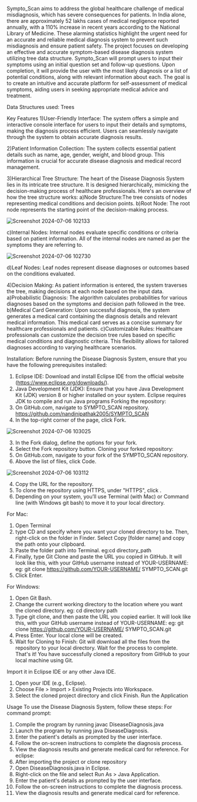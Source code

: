 Sympto_Scan aims to address the global healthcare challenge of medical misdiagnosis, which has severe consequences for patients. In India alone, there are approximately 52 lakhs cases of medical negligence reported annually, with a 110% increase in recent years according to the National Library of Medicine. These alarming statistics highlight the urgent need for an accurate and reliable medical diagnosis system to prevent such misdiagnosis and ensure patient safety.
The project focuses on developing an effective and accurate symptom-based disease diagnosis system utilizing tree data structure. Sympto_Scan will prompt users to input their symptoms using an initial question set and follow-up questions. Upon completion, it will provide the user with the most likely diagnosis or a list of potential conditions, along with relevant information about each. The goal is to create an intuitive and accurate platform for self-assessment of medical symptoms, aiding users in seeking appropriate medical advice and treatment.

Data Structures used: Trees

Key Features
1)User-Friendly Interface:
The system offers a simple and interactive console interface for users to input their details and symptoms, making the diagnosis process efficient. Users can seamlessly navigate through the system to obtain accurate diagnosis results.

2)Patient Information Collection:
The system collects essential patient details such as name, age, gender, weight, and blood group. This information is crucial for accurate disease diagnosis and medical record management.

3)Hierarchical Tree Structure:
The heart of the Disease Diagnosis System lies in its intricate tree structure. It is designed hierarchically, mimicking the decision-making process of healthcare professionals. Here's an overview of how the tree structure works:
 a)Node Structure:The tree consists of nodes representing medical conditions and decision points.
 b)Root Node: The root node represents the starting point of the decision-making process.
  
  ![Screenshot 2024-07-06 102133](https://github.com/nandinipathak2005/SYMPTO_SCAN/assets/166193813/7c33757f-9c7c-4bb6-9a5f-ac79528eb814)
 
 c)Internal Nodes: Internal nodes evaluate specific conditions or criteria based on patient information.
  All of the internal nodes are named as per the symptoms they are referring to.
 
  ![Screenshot 2024-07-06 102730](https://github.com/nandinipathak2005/SYMPTO_SCAN/assets/166193813/c8c5ef7e-77fb-4b9d-b1a1-1e174688ef57)

 d)Leaf Nodes: Leaf nodes represent disease diagnoses or outcomes based on the conditions evaluated.
 
4)Decision Making:
As patient information is entered, the system traverses the tree, making decisions at each node based on the input data.
a)Probabilistic Diagnosis:
    The algorithm calculates probabilities for various diagnoses based on the symptoms and decision path followed in the tree.
b)Medical Card Generation:
    Upon successful diagnosis, the system generates a medical card containing the diagnosis details and relevant medical information. This medical card serves as a concise summary for healthcare professionals 
    and patients.
c)Customizable Rules:
    Healthcare professionals can customize the decision tree rules based on specific medical conditions and diagnostic criteria. This flexibility allows for tailored diagnoses according to varying healthcare 
    scenarios.

Installation:
Before running the Disease Diagnosis System, ensure that you have the following prerequisites installed:
1.	Eclipse IDE: Download and install Eclipse IDE from the official website (https://www.eclipse.org/downloads/).
2.	Java Development Kit (JDK): Ensure that you have Java Development Kit (JDK) version 8 or higher installed on your system. Eclipse requires JDK to compile and run Java programs
Forking the repository:
1.   On GitHub.com, navigate to SYMPTO_SCAN repository.
https://github.com/nandinipathak2005/SYMPTO_SCAN
2.   In the top-right corner of the page, click Fork.

   ![Screenshot 2024-07-06 103025](https://github.com/nandinipathak2005/SYMPTO_SCAN/assets/166193813/2db9faf3-3c67-40af-8689-9c6b30df4a97)

3.   In the Fork dialog, define the options for your fork.
4.   Select the Fork repository button.
Cloning your forked repository:
1.   On GitHub.com, navigate to your fork of the SYMPTO_SCAN repository.
2.   Above the list of files, click  Code.

   ![Screenshot 2024-07-06 103112](https://github.com/nandinipathak2005/SYMPTO_SCAN/assets/166193813/00310f4e-a457-4b2a-8b48-a6bfcf9e0762)

4.   Copy the URL for the repository.
5.   To clone the repository using HTTPS, under "HTTPS", click .
6.   Depending on your system, you’ll use Terminal (with Mac) or Command line (with Windows git bash) to move it to your local directory. 

For Mac:
1.   Open Terminal
2.   type CD and specify where you want your cloned directory to be. Then, right-click on the folder in Finder. Select Copy [folder name] and copy the path onto your clipboard. 
3.   Paste the folder path into Terminal. 
     eg:cd directory_path
4. Finally, type Git Clone and paste the URL you copied in GitHub.
     It will look like this, with your GitHub username instead of YOUR-USERNAME:
     eg: git clone https://github.com/YOUR-USERNAME/ SYMPTO_SCAN.git
5. Click Enter.
   
For Windows:
1.   Open Git Bash.
2.   Change the current working directory to the location where you want the cloned directory.
          eg: cd directory path
3.   Type git clone, and then paste the URL you copied earlier. It will look like this, with your GitHub username instead of YOUR-USERNAME:
          eg: git clone https://github.com/YOUR-USERNAME/ SYMPTO_SCAN.git
4.   Press Enter. Your local clone will be created.
5.   Wait for Cloning to Finish: Git will download all the files from the repository to your local directory. Wait for the process to complete.
That's it! You have successfully cloned a repository from GitHub to your local machine using Git.

Import it in Eclipse IDE or any other Java IDE.
1.   Open your IDE (e.g., Eclipse).
2.   Choose File > Import > Existing Projects into Workspace.
3.	Select the cloned project directory and click Finish.
Run the Application

Usage
To use the Disease Diagnosis System, follow these steps:
For command prompt:
1.   Compile the program by running javac DiseaseDiagnosis.java
2.   Launch the program by running java DiseaseDiagnosis.
3.   Enter the patient's details as prompted by the user interface.
4.   Follow the on-screen instructions to complete the diagnosis process.
5.   View the diagnosis results and generate medical card for reference.
For eclipse:
1.   After importing the project or clone repository
2.   Open DiseaseDiagnosis.java in Eclipse.
3.   Right-click on the file and select Run As > Java Application.
4.   Enter the patient's details as prompted by the user interface.
5.   Follow the on-screen instructions to complete the diagnosis process.
6.   View the diagnosis results and generate medical card for reference.

